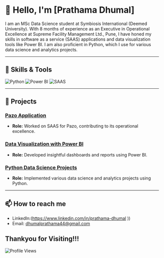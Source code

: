 # 👋 Hello, I'm [Prathama Dhumal]

I am an MSc Data Science student at Symbiosis International (Deemed University). With 8 months of experience as an Executive in Operational Excellence at Supreme Facility Management Ltd., Pune, I have honed my skills in software as a service (SAAS) applications and data visualization tools like Power BI. I am also proficient in Python, which I use for various data science and analytics projects.

---

## 🔧 Skills & Tools

![Python](https://img.shields.io/badge/Python-3776AB?style=for-the-badge&logo=python&logoColor=white)
![Power BI](https://img.shields.io/badge/PowerBI-F2C811?style=for-the-badge&logo=power-bi&logoColor=black)
![SAAS](https://img.shields.io/badge/SAAS-4B8BBE?style=for-the-badge&logo=saas&logoColor=white)

---

## 🌟 Projects

### [Pazo Application](https://github.com/yourusername/pazo-application)
- **Role:** Worked on SAAS for Pazo, contributing to its operational excellence.

### [Data Visualization with Power BI](https://github.com/yourusername/powerbi-projects)
- **Role:** Developed insightful dashboards and reports using Power BI.

### [Python Data Science Projects](https://github.com/yourusername/python-data-science)
- **Role:** Implemented various data science and analytics projects using Python.

---

## 📫 How to reach me

- LinkedIn:(https://www.linkedin.com/in/prathama-dhumal ))
- Email: dhumalprathama44@gmail.com 

Thankyou for Visiting!!!
---

![Profile Views](https://komarev.com/ghpvc/?username=yourusername&color=blueviolet&style=flat-square)

